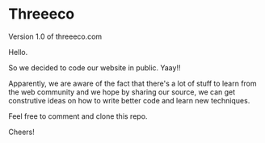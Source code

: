 Threeeco
========

Version 1.0 of threeeco.com

Hello. 

So we decided to code our website in public. Yaay!! 

Apparently, we are aware of the fact that there's a lot of stuff to learn from the web community and we hope by sharing our source, we can get construtive ideas on how to write better code and learn new techniques.

Feel free to comment and clone this repo.

Cheers!